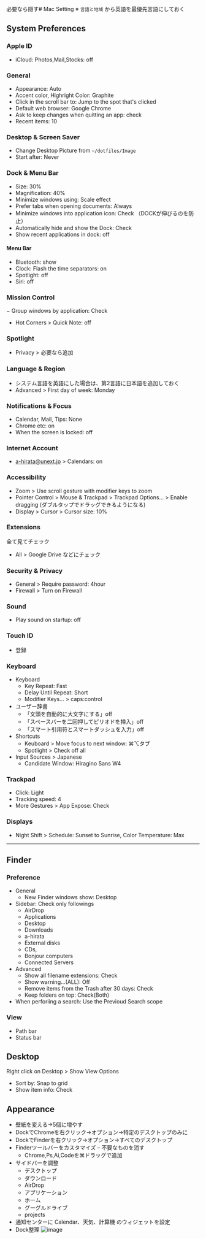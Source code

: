 必要なら隠す# Mac Setting
※ `言語と地域` から英語を最優先言語にしておく

## System Preferences

### Apple ID
- iCloud: Photos,Mail,Stocks: off

### General
- Appearance: Auto
- Accent color, Highright Color: Graphite
- Click in the scroll bar to: Jump to the spot that's clicked
- Default web browser: Google Chrome
- Ask to keep changes when quitting an app: check
- Recent items: 10

### Desktop & Screen Saver
- Change Desktop Picture from `~/dotfiles/Image`
- Start after: Never

### Dock & Menu Bar
- Size: 30%
- Magnification: 40%
- Minimize windows using: Scale effect
- Prefer tabs when opening documents: Always
- Minimize windows into application icon: Check （DOCKが伸びるのを防止）
- Automatically hide and show the Dock: Check
- Show recent applications in dock: off
#### Menu Bar
- Bluetooth: show
- Clock: Flash the time separators: on
- Spotlight: off
- Siri: off

### Mission Control
− Group windows by application: Check
- Hot Corners > Quick Note: off

### Spotlight
- Privacy > 必要なら追加

### Language & Region
- システム言語を英語にした場合は、第2言語に日本語を追加しておく
- Advanced > First day of week: Monday

### Notifications & Focus
- Calendar, Mail, Tips: None
- Chrome etc: on
- When the screen is locked: off

### Internet Account
- a-hirata@unext.jp > Calendars: on

### Accessibility
- Zoom > Use scroll gesture with modifier keys to zoom
- Pointer Control > Mouse & Trackpad > Trackpad Options... > Enable dragging (ダブルタップでドラッグできるようになる)
- Display > Cursor > Cursor size: 10%

### Extensions
全て見てチェック
- All > Google Drive などにチェック

### Security & Privacy
- General > Require password: 4hour
- Firewall > Turn on Firewall

### Sound
- Play sound on startup: off

### Touch ID
- 登録

### Keyboard
- Keyboard
    - Key Repeat: Fast
    - Delay Until Repeat: Short
    - Modifier Keys... > caps:control
- ユーザー辞書
    - 「文頭を自動的に大文字にする」off
    - 「スペースバーを二回押してピリオドを挿入」off
    - 「スマート引用符とスマートダッシュを入力」off
- Shortcuts
    - Keuboard > Move focus to next window: ⌘⌥タブ
    - Spotlight > Check off all
- Input Sources > Japanese
    - Candidate Window: Hiragino Sans W4

### Trackpad
- Click: Light
- Tracking speed: 4
- More Gestures > App Expose: Check

### Displays
- Night Shift > Schedule: Sunset to Sunrise, Color Temperature: Max


---


## Finder

### Preference
- General
  - New Finder windows show: Desktop
- Sidebar: Check only followings
  - AirDrop
  - Applications
  - Desktop
  - Downloads
  - a-hirata
  - External disks
  - CDs,
  - Bonjour computers
  - Connected Servers
- Advanced
  - Show all filename extensions: Check
  - Show warning...(ALL): Off
  - Remove items from the Trash after 30 days: Check
  - Keep folders on top: Check(Both)
- When perforiing a search: Use the Previoud Search scope

### View
- Path bar
- Status bar


## Desktop
Right click on Desktop > Show View Options
- Sort by: Snap to grid
- Show item info: Check


## Appearance
- 壁紙を変える→5個に増やす
- DockでChromeを右クリック→オプション→特定のデスクトップのみに
- DockでFinderを右クリック→オプション→すべてのデスクトップ
- Finderツールバーをカスタマイズ
    – 不要なものを消す
    - Chrome,Ps,Ai,Codeを⌘ドラッグで追加
- サイドバーを調整
    - デスクトップ
    - ダウンロード
    - AirDrop
    - アプリケーション
    - ホーム
    - グーグルドライブ
    - projects
- 通知センターに Calendar、天気、計算機 のウィジェットを設定
- Dock整理
![image](https://user-images.githubusercontent.com/4294850/146400319-54712c16-1917-45d1-aedf-8c2c3c4ada4e.png)
